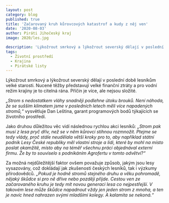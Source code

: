 ```yaml
---
layout: post
category: blog
published: true
title: 'Začarovaný kruh kůrovcových katastrof a kudy z něj ven'
date: '2020-08-03'
author: Piráti Jihočeský kraj
image: 2020/les.jpg

description: 'Lýkožrout smrkový a lýkožrout severský dělají v poslední době lesníkům velké starosti. Nucené těžby představují velké finanční ztráty a pro vodní režim krajiny je to citelná rána. Příčin je více, ale nejsou složité.'
tags:
  - Životní prostředí
  - Krajina
  - Pirátské listy
---
```

Lýkožrout smrkový a lýkožrout severský dělají v poslední době lesníkům velké starosti. Nucené těžby
představují velké finanční ztráty a pro vodní režim krajiny je to citelná rána. Příčin je více, ale nejsou složité.

*„Strom s nedostatkem vláhy snadněji podlehne útoku brouků. Není náhoda, že se sušším klimatem jsme v posledních letech měli více napadených stromů,“* vysvětluje
Dan Leština, garant programových bodů týkajících se životního prostředí.

Jako druhou důležitou věc vidí následnou rychlou akci lesníků: *„Strom
pak musí z lesa pryč dřív, než se v něm kůrovci stihnou rozmnožit. Ptejme se
tedy vlády, proč stále neudělala větší kroky pro to, aby například státní podnik
Lesy České republiky měl vlastní stroje a lidi, které by mohl na místo
poslat okamžitě, místo aby na téměř všechnu práci objednával externí firmu.
Že by to souviselo s podnikáním Agrofertu v tomto odvětví?“*

Za možná nejdůležitější faktor ovšem považuje způsob, jakým jsou lesy vysazovány,
což dokládají jak zkušenosti českých lesníků, tak i výzkumy přírodovědců. *„Pokud je hodně stromů stejného
druhu a věku pohromadě, nějaký škůdce si pro ně dříve nebo později přijde. Cestou ven ze začarovaného
kruhu je tedy mít novou generaci lesa co nejpestřejší. V takovém lese může škůdce napadnout vždy jen jeden strom
z mnoha, a ten je navíc hned nahrazen svými mladšími kolegy. A kalamita se nekoná.“*
